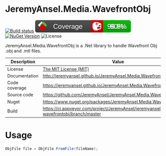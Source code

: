 # JeremyAnsel.Media.WavefrontObj

[![Build status](https://ci.appveyor.com/api/projects/status/lepi4cvf6gqjyy9c/branch/master?svg=true)](https://ci.appveyor.com/project/JeremyAnsel/jeremyansel-media-wavefrontobj/branch/master)
[![Code coverage](https://raw.githubusercontent.com/JeremyAnsel/JeremyAnsel.Media.WavefrontObj/gh-pages/coverage/badge_combined.svg)](https://jeremyansel.github.io/JeremyAnsel.Media.WavefrontObj/coverage/)
[![NuGet Version](https://img.shields.io/nuget/v/JeremyAnsel.Media.WavefrontObj)](https://www.nuget.org/packages/JeremyAnsel.Media.WavefrontObj)
![License](https://img.shields.io/github/license/JeremyAnsel/JeremyAnsel.Media.WavefrontObj)

JeremyAnsel.Media.WavefrontObj is a .Net library to handle Wavefront Obj .obj and .mtl files.

Description     | Value
----------------|----------------
License         | [The MIT License (MIT)](https://github.com/JeremyAnsel/JeremyAnsel.Media.WavefrontObj/blob/master/LICENSE.txt)
Documentation   | http://jeremyansel.github.io/JeremyAnsel.Media.WavefrontObj
Code coverage   | https://jeremyansel.github.io/JeremyAnsel.Media.WavefrontObj/coverage/
Source code     | https://github.com/JeremyAnsel/JeremyAnsel.Media.WavefrontObj
Nuget           | https://www.nuget.org/packages/JeremyAnsel.Media.WavefrontObj
Build           | https://ci.appveyor.com/project/JeremyAnsel/jeremyansel-media-wavefrontobj/branch/master

# Usage

```csharp
ObjFile file = ObjFile.FromFile(fileName);
```
